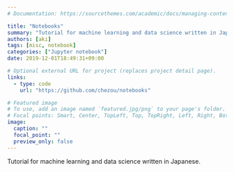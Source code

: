 ```yaml
---
# Documentation: https://sourcethemes.com/academic/docs/managing-content/

title: "Notebooks"
summary: "Tutorial for machine learning and data science written in Japanese"
authors: [aki]
tags: [misc, notebook]
categories: ["Jupyter notebook"]
date: 2019-12-01T18:49:31+09:00

# Optional external URL for project (replaces project detail page).
links:
  - type: code
    url: "https://github.com/chezou/notebooks"

# Featured image
# To use, add an image named `featured.jpg/png` to your page's folder.
# Focal points: Smart, Center, TopLeft, Top, TopRight, Left, Right, BottomLeft, Bottom, BottomRight.
image:
  caption: ""
  focal_point: ""
  preview_only: false
---
```


Tutorial for machine learning and data science written in Japanese.